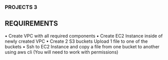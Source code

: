 ### PROJECTS 3

## REQUIREMENTS

• Create VPC with all required components
• Create EC2 Instance inside of newly created VPC
• Create 2 S3 buckets
Upload 1 file to one of the buckets
• Ssh to EC2 Instance and copy a file from one bucket to another using aws cli (You will
need to work with permissions)




